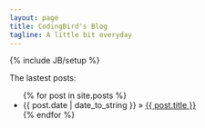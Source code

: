 ```yaml
---
layout: page
title: CodingBird's Blog
tagline: A little bit everyday
---
```

{% include JB/setup %}

The lastest posts:

<ul class="posts">
  {% for post in site.posts %}
    <li><span>{{ post.date | date_to_string }}</span> &raquo; <a href="{{ BASE_PATH }}{{ post.url }}">{{ post.title }}</a></li>
  {% endfor %}
</ul>


